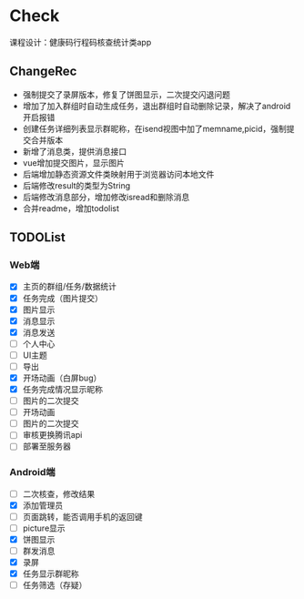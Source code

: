 # Check

课程设计：健康码行程码核查统计类app

## ChangeRec

- 强制提交了录屏版本，修复了饼图显示，二次提交闪退问题
- 增加了加入群组时自动生成任务，退出群组时自动删除记录，解决了android开启报错
- 创建任务详细列表显示群昵称，在isend视图中加了memname,picid，强制提交合并版本
- 新增了消息类，提供消息接口
- vue增加提交图片，显示图片
- 后端增加静态资源文件类映射用于浏览器访问本地文件
- 后端修改result的类型为String
- 后端修改消息部分，增加修改isread和删除消息
- 合并readme，增加todolist


## TODOList

### Web端

- [x] 主页的群组/任务/数据统计
- [x] 任务完成（图片提交）
- [x] 图片显示
- [x] 消息显示
- [x] 消息发送
- [ ] 个人中心
- [ ] UI主题
- [ ] 导出
- [x] 开场动画（白屏bug）
- [x] 任务完成情况显示昵称
- [ ] 图片的二次提交
- [ ] 开场动画
- [ ] 图片的二次提交
- [ ] 审核更换腾讯api
- [ ] 部署至服务器

### Android端

- [ ] 二次核查，修改结果
- [x] 添加管理员
- [ ] 页面跳转，能否调用手机的返回键
- [ ] picture显示
- [x] 饼图显示
- [ ] 群发消息
- [x] 录屏
- [x] 任务显示群昵称
- [ ] 任务筛选（存疑）
